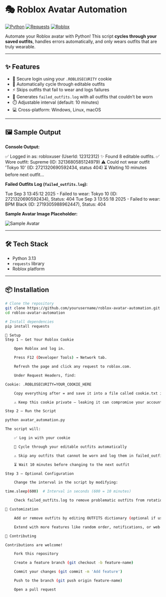# 🎭 Roblox Avatar Automation

[![Python](https://img.shields.io/badge/Python-3.13-blue.svg?logo=python)](https://www.python.org/) 
[![Requests](https://img.shields.io/badge/Library-requests-green.svg)](https://pypi.org/project/requests/) 
[![Roblox](https://img.shields.io/badge/Platform-Roblox-red.svg?logo=roblox)](https://www.roblox.com)

Automate your Roblox avatar with Python! This script **cycles through your saved outfits**, handles errors automatically, and only wears outfits that are truly wearable.

---

## ✨ Features

- 🔐 Secure login using your `.ROBLOSECURITY` cookie
- 👕 Automatically cycle through editable outfits
- ⚡ Skips outfits that fail to wear and logs failures
- 📄 Generates `failed_outfits.log` with all outfits that couldn’t be worn
- ⏱️ Adjustable interval (default: 10 minutes)
- 💻 Cross-platform: Windows, Linux, macOS

---

## 🖼️ Sample Output

**Console Output:**

✅ Logged in as: robloxuser (UserId: 12312312)
✨ Found 8 editable outfits.
✅ Wore outfit: Supreme (ID: 3213680585124979)
⚠️ Could not wear outfit 'Tokyo 10' (ID: 2721320690592434, status 404)
⏳ Waiting 10 minutes before next outfit...


**Failed Outfits Log (`failed_outfits.log`):**

Tue Sep 3 13:45:12 2025 - Failed to wear: Tokyo 10 (ID: 2721320690592434), Status: 404
Tue Sep 3 13:55:18 2025 - Failed to wear: BPM Black (ID: 2719305988962447), Status: 404


**Sample Avatar Image Placeholder:**

![Sample Avatar](https://via.placeholder.com/300x300.png?text=Avatar+Preview)

---

## 🛠️ Tech Stack

- Python 3.13
- `requests` library
- Roblox platform

---

## 📦 Installation

```bash
# Clone the repository
git clone https://github.com/yourusername/roblox-avatar-automation.git
cd roblox-avatar-automation

# Install dependencies
pip install requests

🔑 Setup
Step 1 — Get Your Roblox Cookie

    Open Roblox and log in.

    Press F12 (Developer Tools) → Network tab.

    Refresh the page and click any request to roblox.com.

    Under Request Headers, find:

Cookie: .ROBLOSECURITY=YOUR_COOKIE_HERE

    Copy everything after = and save it into a file called cookie.txt in the project root.

    ⚠️ Keep this cookie private — leaking it can compromise your account.

Step 2 — Run the Script

python avatar_automation.py

The script will:

    ✅ Log in with your cookie

    👕 Cycle through your editable outfits automatically

    ⚠️ Skip any outfits that cannot be worn and log them in failed_outfits.log

    ⏳ Wait 10 minutes before changing to the next outfit

Step 3 — Optional Configuration

    Change the interval in the script by modifying:

time.sleep(600)  # Interval in seconds (600 = 10 minutes)

    Check failed_outfits.log to remove problematic outfits from rotation.

🎨 Customization

    Add or remove outfits by editing OUTFITS dictionary (optional if using auto-fetch)

    Extend with more features like random order, notifications, or web UI integration

🤝 Contributing

Contributions are welcome!

    Fork this repository

    Create a feature branch (git checkout -b feature-name)

    Commit your changes (git commit -m 'Add feature')

    Push to the branch (git push origin feature-name)

    Open a pull request
